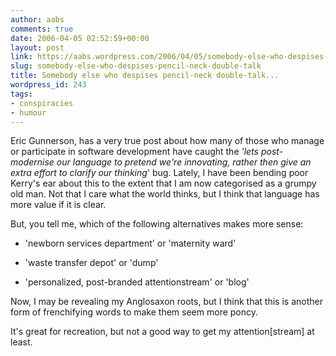 ```yaml
---
author: aabs
comments: true
date: 2006-04-05 02:52:59+00:00
layout: post
link: https://aabs.wordpress.com/2006/04/05/somebody-else-who-despises-pencil-neck-double-talk/
slug: somebody-else-who-despises-pencil-neck-double-talk
title: Somebody else who despises pencil-neck double-talk...
wordpress_id: 243
tags:
- conspiracies
- humour
---
```


Eric Gunnerson, has a very true post about how many of those who manage or participate in software development have caught the _'lets post-modernise our language to pretend we're innovating, rather then give an extra effort to clarify our thinking_' bug. Lately, I have been bending poor Kerry's ear about this to the extent that I am now categorised as a grumpy old man. Not that I care what the world thinks, but I think that language has more value if it is clear.

But, you tell me, which of the following alternatives makes more sense:



	
  * 'newborn services department' or 'maternity ward'

	
  * 'waste transfer depot' or 'dump'

	
  * 'personalized, post-branded attentionstream' or 'blog'


Now, I may be revealing my Anglosaxon roots, but I think that this is another form of frenchifying words to make them seem more poncy.

It's great for recreation, but not a good way to get my attention[stream] at least.
